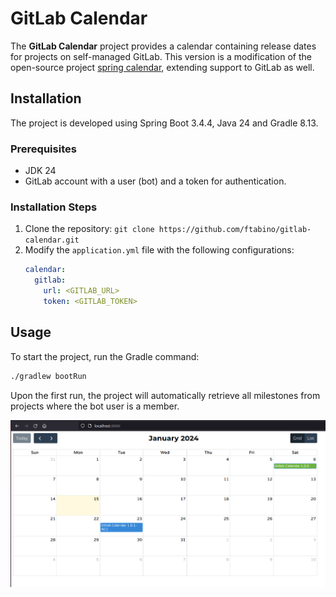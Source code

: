 # GitLab Calendar

The **GitLab Calendar** project provides a calendar containing release dates for projects on self-managed GitLab. This version is a modification of the open-source project [spring calendar](https://github.com/spring-io/spring-calendar/tree/main), extending support to GitLab as well.

## Installation

The project is developed using Spring Boot 3.4.4, Java 24 and Gradle 8.13.

### Prerequisites
- JDK 24
- GitLab account with a user (bot) and a token for authentication.

### Installation Steps
1. Clone the repository: `git clone https://github.com/ftabino/gitlab-calendar.git`
2. Modify the `application.yml` file with the following configurations:
   ```yaml
   calendar:
     gitlab:
       url: <GITLAB_URL>
       token: <GITLAB_TOKEN>
   ```

## Usage

To start the project, run the Gradle command:
```bash
./gradlew bootRun
```

Upon the first run, the project will automatically retrieve all milestones from projects where the bot user is a member.

![demo.png](demo.png)

